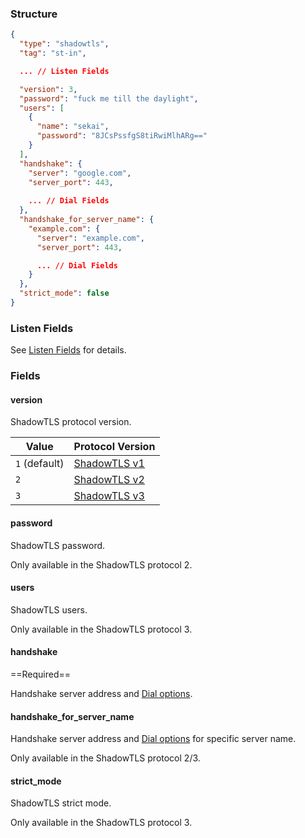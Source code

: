 ### Structure

```json
{
  "type": "shadowtls",
  "tag": "st-in",

  ... // Listen Fields

  "version": 3,
  "password": "fuck me till the daylight",
  "users": [
    {
      "name": "sekai",
      "password": "8JCsPssfgS8tiRwiMlhARg=="
    }
  ],
  "handshake": {
    "server": "google.com",
    "server_port": 443,
    
    ... // Dial Fields
  },
  "handshake_for_server_name": {
    "example.com": {
      "server": "example.com",
      "server_port": 443,

      ... // Dial Fields
    }
  },
  "strict_mode": false
}
```

### Listen Fields

See [Listen Fields](/configuration/shared/listen) for details.

### Fields

#### version

ShadowTLS protocol version.

| Value         | Protocol Version                                                                        |
|---------------|-----------------------------------------------------------------------------------------|
| `1` (default) | [ShadowTLS v1](https://github.com/ihciah/shadow-tls/blob/master/docs/protocol-en.md#v1) |
| `2`           | [ShadowTLS v2](https://github.com/ihciah/shadow-tls/blob/master/docs/protocol-en.md#v2) |
| `3`           | [ShadowTLS v3](https://github.com/ihciah/shadow-tls/blob/master/docs/protocol-v3-en.md) |

#### password

ShadowTLS password.

Only available in the ShadowTLS protocol 2.


#### users

ShadowTLS users.

Only available in the ShadowTLS protocol 3.

#### handshake

==Required==

Handshake server address and [Dial options](/configuration/shared/dial).

#### handshake_for_server_name

Handshake server address and [Dial options](/configuration/shared/dial) for specific server name.

Only available in the ShadowTLS protocol 2/3.

#### strict_mode

ShadowTLS strict mode.

Only available in the ShadowTLS protocol 3.
